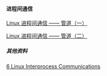 #### 进程间通信
[Linux 进程间通信 —— 管道（一）](https://github.com/AngryHacker/ocean/blob/master/Interprocess-communication/%20Half-duplex%20UNIX%20Pipes.md)

[Linux 进程间通信 —— 管道（二）](https://github.com/AngryHacker/ocean/blob/master/Interprocess-communication/fifo.md)

##### 其他资料
[6 Linux Interprocess Communications](http://tldp.org/LDP/lpg/node7.html)
